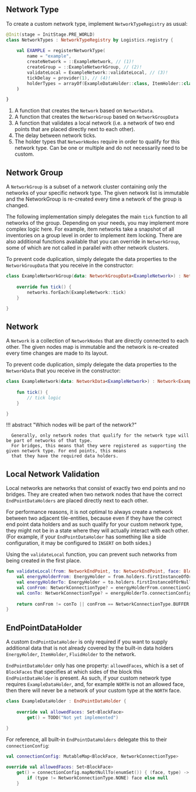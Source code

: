 ## Network Type

To create a custom network type, implement `NetworkTypeRegistry` as usual:

```kotlin
@Init(stage = InitStage.PRE_WORLD)
class NetworkTypes : NetworkTypeRegistry by Logistics.registry {
    
    val EXAMPLE = registerNetworkType(
        name = "example",
        createNetwork = ::ExampleNetwork, // (1)!
        createGroup = ::ExampleNetworkGroup, // (2)!
        validateLocal = ExampleNetwork::validateLocal, // (3)!
        tickDelay = provider(1), // (4)!
        holderTypes = arrayOf(ExampleDataHolder::class, ItemHolder::class) // (5)!
    )

}
```

1. A function that creates the `Network` based on `NetworkData`.
2. A function that creates the `NetworkGroup` based on `NetworkGroupData`
3. A function that validates a local network (i.e. a network of two end points that are placed directly next to each other).
4. The delay between network ticks.
5. The holder types that `NetworkNodes` require in order to qualify for this network type.
   Can be one or multiple and do not necessarily need to be custom.

## Network Group

A `NetworkGroup` is a subset of a network cluster containing only the networks of your specific network type.
The given network list is immutable and the NetworkGroup is re-created every time a network of the group is changed.

The following implementation simply delegates the main `tick` function to all networks of the group. Depending on your
needs, you may implement more complex logic here. For example, item networks take a snapshot of all inventories on a
group level in order to implement item locking.
There are also additional functions available that you can override in `NetworkGroup`, some of which are not called in
parallel with other network clusters.

To prevent code duplication, simply delegate the data properties to the `NetworkGroupData` that you receive in the constructor:

```kotlin
class ExampleNetworkGroup(data: NetworkGroupData<ExampleNetwork>) : NetworkGroup<ExampleNetwork>, NetworkGroupData<ExampleNetwork> by data {
    
    override fun tick() {
        networks.forEach(ExampleNetwork::tick)
    }

}
```

## Network

A `Network` is a collection of `NetworkNodes` that are directly connected to each other.
The given nodes map is immutable and the network is re-created every time changes are made to its layout.

To prevent code duplication, simply delegate the data properties to the `NetworkData` that you receive in the constructor:

```kotlin
class ExampleNetwork(data: NetworkData<ExampleNetwork>) : Network<ExampleNetwork>, NetworkData<ExampleNetwork> by data {
    
    fun tick() {
        // tick logic
    }

}
```

!!! abstract "Which nodes will be part of the network?"

      Generally, only network nodes that qualify for the network type will be part of networks of that type.
      For bridges, this means that they were registered as supporting the given network type. For end points, this means
      that they have the required data holders.

## Local Network Validation

Local networks are networks that consist of exactly two end points and no bridges. They are created when two network
nodes that have the correct `EndPointDataHolders` are placed directly next to each other.

For performance reasons, it is not optimal to always create a network between two adjacent tile-entities, because even
if they have the correct end point data holders and as such qualify for your custom network type, they might not be in
a state where they will actually interact with each other. (For example, if your `EndPointDataHolder` has something
like a side configuration, it may be configured to `INSERT` on both sides.)

Using the `validateLocal` function, you can prevent such networks from being created in the first place.

```kotlin title="EnergyNetwork - validateLocal""
fun validateLocal(from: NetworkEndPoint, to: NetworkEndPoint, face: BlockFace): Boolean {
    val energyHolderFrom: EnergyHolder = from.holders.firstInstanceOfOrNull<EnergyHolder>() ?: return false
    val energyHolderTo: EnergyHolder = to.holders.firstInstanceOfOrNull<EnergyHolder>() ?: return false
    val conFrom: NetworkConnectionType? = energyHolderFrom.connectionConfig[face]
    val conTo: NetworkConnectionType? = energyHolderTo.connectionConfig[face.oppositeFace]
    
    return conFrom != conTo || conFrom == NetworkConnectionType.BUFFER
}
```


## EndPointDataHolder

A custom `EndPointDataHolder` is only required if you want to supply additional data that is not already covered
by the built-in data holders `EnergyHolder`, `ItemHolder`, `FluidHolder` to the network.

`EndPointDataHolder` only has one property: `allowedFaces`, which is a set of `BlockFaces` that specifies at which
sides of the block this `EndPointDataHolder` is present. As such, if your custom network type requires `ExampleDataHolder`,
and, for example `NORTH` is not an allowed face, then there will never be a network of your custom type at the `NORTH` face.

```kotlin
class ExampleDataHolder : EndPointDataHolder {
    
    override val allowedFaces: Set<BlockFace>
        get() = TODO("Not yet implemented")
    
}
```

For reference, all built-in `EndPointDataHolders` delegate this to their `connectionConfig`:
```kotlin title="EnergyHolder (built-in), ContainerEndPointDataHolder (built-in)"
val connectionConfig: MutableMap<BlockFace, NetworkConnectionType>

override val allowedFaces: Set<BlockFace>
    get() = connectionConfig.mapNotNullTo(enumSet()) { (face, type) ->
        if (type != NetworkConnectionType.NONE) face else null
    }
```
